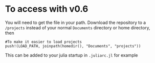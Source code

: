 # To access with v0.6
You will need to get the file in your path.  Download the repository to a `/projects` instead of your normal `Documents` directory or home directory, then
```
#To make it easier to load projects
push!(LOAD_PATH, joinpath(homedir(), "Documents", "projects"))
```
This can be added to your julia startup in  `.juliarc.jl` for example
